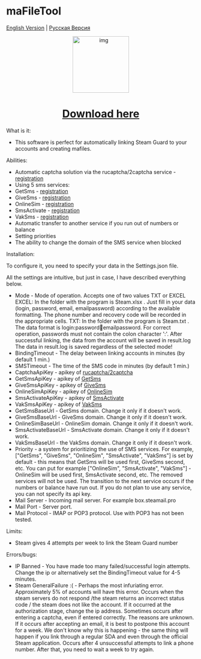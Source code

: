 # maFileTool
[English Version](README.en.md) | [Русская Версия](README.ru.md)

<p align="center">
  <img src="https://github.com/Riddler2077/maFileTool/blob/master/icon.ico" width="150" alt="img">
  <h1 align="center"><a href="https://github.com/Riddler2077/maFileTool/releases/maFileTool" target="_blank">Download here</a></h1>
</p>

What is it:
- This software is perfect for automatically linking Steam Guard to your accounts and creating mafiles.

Abilities:
- <div>Automatic captcha solution via the rucaptcha/2captcha service - <a href="https://rucaptcha.com/?from=947328" target="_blank">registration</a></div>
- Using 5 sms services:
- GetSms - <a href="https://getsms.online/en/reg.html" target="_blank">registration</a></div>
- GiveSms - <a href="https://give-sms.com/?ref=14040" target="_blank">registration</a></div>
- OnlineSim - <a href="https://onlinesim.io/?ref=40882" target="_blank">registration</a></div>
- SmsActivate - <a href="https://sms-activate.org/?ref=431207" target="_blank">registration</a></div>
- VakSms - <a href="https://vak-sms.com/accounts/registration/" target="_blank">registration</a></div>
- Automatic transfer to another service if you run out of numbers or balance
- Setting priorities
- The ability to change the domain of the SMS service when blocked

Installation:

To configure it, you need to specify your data in the Settings.json file.

All the settings are intuitive, but just in case, I have described everything below.

- Mode - Mode of operation. Accepts one of two values TXT or EXCEL
 EXCEL: In the folder with the program is Steam.xlsx . Just fill in your data (login, password, email, emailpassword) according to the available formatting.
 The phone number and recovery code will be recorded in the appropriate cells.
 TXT: In the folder with the program is Steam.txt . The data format is login:password:email:emailpassword. For correct operation, passwords must not contain the colon character ':'.
 After successful linking, the data from the account will be saved in result.log
 The data in result.log is saved regardless of the selected mode!
- BindingTimeout - The delay between linking accounts in minutes (by default 1 min.)
- SMSTimeout - The time of the SMS code in minutes (by default 1 min.)
- CaptchaApiKey - apikey of <a href="https://rucaptcha.com/?from=947328" target="_blank">rucaptcha/2captcha</a></div>
- GetSmsApiKey - apikey of <a href="https://getsms.online/ru/reg.html" target="_blank">GetSms</a></div>
- GiveSmsApiKey - apikey of <a href="https://give-sms.com/?ref=14040" target="_blank">GiveSms</a></div>
- OnlineSimApiKey - apikey of <a href="https://onlinesim.io/?ref=40882" target="_blank">OnlineSim</a></div>
- SmsActivateApiKey - apikey of <a href="https://sms-activate.org/?ref=431207" target="_blank">SmsActivate</a></div>
- VakSmsApiKey - apikey of <a href="https://vak-sms.com/accounts/registration/" target="_blank">VakSms</a></div>
- GetSmsBaseUrl - GetSms domain. Change it only if it doesn't work.
- GiveSmsBaseUrl - GiveSms domain. Change it only if it doesn't work.
- OnlineSimBaseUrl - OnlineSim domain. Change it only if it doesn't work.
- SmsActivateBaseUrl - SmsActivate domain. Change it only if it doesn't work.
- VakSmsBaseUrl - the VakSms domain. Change it only if it doesn't work.
- Priority - a system for prioritizing the use of SMS services.
For example, ["GetSms", "GiveSms", "OnlineSim", "SmsActivate", "VakSms"] is set by default - this means that GetSms will be used first, GiveSms second, etc.
You can put for example ["OnlineSim", "SmsActivate", "VakSms"] - OnlineSim will be used first, SmsActivate second, etc. The removed services will not be used.
The transition to the next service occurs if the numbers or balance have run out.
If you do not plan to use any service, you can not specify its api key.
- Mail Server - Incoming mail server. For example box.steamail.pro
- Mail Port - Server port.
- Mail Protocol - IMAP or POP3 protocol. Use with POP3 has not been tested.

Limits:
- Steam gives 4 attempts per week to link the Steam Guard number

Errors/bugs:
- IP Banned - You have made too many failed/successful login attempts. Change the ip or alternatively set the BindingTimeout value for 4-5 minutes.
- Steam GeneralFailure :( - Perhaps the most infuriating error. Approximately 5% of accounts will have this error.
 Occurs when the steam servers do not respond /the steam returns an incorrect status code / the steam does not like the account.
 If it occurred at the authorization stage, change the ip address.
 Sometimes occurs after entering a captcha, even if entered correctly. The reasons are unknown.
 If it occurs after accepting an email, it is best to postpone this account for a week.
 We don't know why this is happening - the same thing will happen if you link through a regular SDA and even through the official Steam application.
 Occurs after 4 unsuccessful attempts to link a phone number. After that, you need to wait a week to try again.
